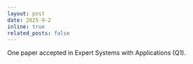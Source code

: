```yaml
---
layout: post
date: 2025-9-2
inline: true
related_posts: false
---
```


One paper accepted in Expert Systems with Applications (Q1).
